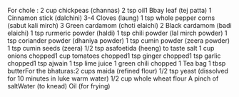 For chole :
2 cup chickpeas (channas)
2 tsp oil1 Bbay leaf (tej patta)
1 Cinnamon stick (dalchini)
3-4 Cloves (laung)
1 tsp whole pepper corns (sabut kali mirch)
3 Green cardamom (choti elaichi)
2 Black cardamom (badi elaichi)
1 tsp rurmeric powder (haldi)
1 tsp chili powder (lal mirch powder)
1 tsp coriander powder (dhaniya powder)
1 tsp cumin powder (zeera powder)
1 tsp cumin seeds (zeera)
1/2 tsp asafoetida (heeng)
to taste salt
1 cup onions
chopped1 cup tomatoes
chopped1 tsp ginger
chopped1 tsp garlic
chopped1 tsp ajwain
1 tsp lime juice
1 green chili chopped
1 Tea bag
1 tbsp butterFor the bhaturas:2 cups maida (refined flour)
1/2 tsp yeast (dissolved for 10 minutes in luke warm water)
1/2 cup whole wheat flour
A pinch of saltWater (to knead)
Oil (for frying)